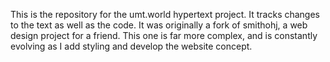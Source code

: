 This is the repository for the umt.world hypertext project. It tracks changes to the text as well as the code. It was originally a fork of smithohj, a web design project for a friend. This one is far more complex, and is constantly evolving as I add styling and develop the website concept.
